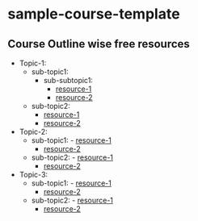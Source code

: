 # sample-course-template

## Course Outline wise free resources

- Topic-1:
  - sub-topic1:
    - sub-subtopic1:
      - [resource-1](#resource-link1)
      - [resource-2](#resource-link2)
  - sub-topic2:
    - [resource-1](#resource-link1)
    - [resource-2](#resource-link2)
- Topic-2:
  - sub-topic1: - [resource-1](#resource-link1)
    - [resource-2](#resource-link2)
  - sub-topic2: - [resource-1](#resource-link1)
    - [resource-2](#resource-link2)
- Topic-3:
  - sub-topic1: - [resource-1](#resource-link1)
    - [resource-2](#resource-link2)
  - sub-topic2: - [resource-1](#resource-link1)
    - [resource-2](#resource-link2)
